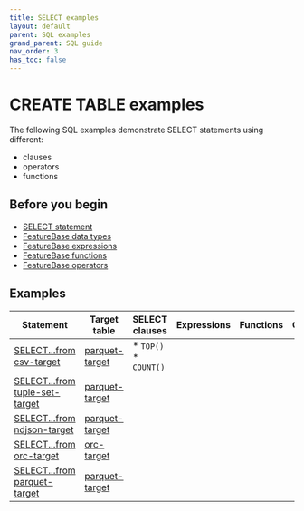 ```yaml
---
title: SELECT examples
layout: default
parent: SQL examples
grand_parent: SQL guide
nav_order: 3
has_toc: false
---
```


# CREATE TABLE examples

The following SQL examples demonstrate SELECT statements using different:
* clauses
* operators
* functions

## Before you begin

* [SELECT statement](/docs/sql-guide/statements/statement-select)
* [FeatureBase data types](/docs/sql-guide/data-types/data-types-home)
* [FeatureBase expressions](/docs/sql-guide/expressions/expressions-home)
* [FeatureBase functions](/docs/sql-guide/functions/functions-home)
* [FeatureBase operators](/docs/sql-guide/operators/operators-home)

## Examples

| Statement | Target table | SELECT clauses | Expressions | Functions | Operators|
|---|---|---|---|---|---|
| [SELECT...from csv-target](/docs/sql-guide/examples/sql-eg-select/sql-eg-select-from-csv-target) | [parquet-target](/docs/sql-guide/examples/sql-eg-insert/sql-eg-insert-bulk-csv-target) | * `TOP()`<br/>* `COUNT()` |  |  |
| [SELECT...from tuple-set-target](/docs/sql-guide/examples/sql-eg-select/sql-eg-select-from-tuple-set-target) | [parquet-target](/docs/sql-guide/examples/sql-eg-insert/sql-eg-insert-bulk-csv-target) |  |  |  |
| [SELECT...from ndjson-target](/docs/sql-guide/examples/sql-eg-select/sql-eg-select-from-ndjson-target) | [parquet-target](/docs/sql-guide/examples/sql-eg-insert/sql-eg-insert-bulk-ndjson-target) | |  |  |
| [SELECT...from orc-target](/docs/sql-guide/examples/sql-eg-select/sql-eg-select-from-orc-target) | [orc-target](/docs/sql-guide/examples/sql-eg-insert/sql-eg-insert-bulk-orc-target) |  |  |  |
| [SELECT...from parquet-target](/docs/sql-guide/examples/sql-eg-select/sql-eg-select-from-parquet-target) | [parquet-target](/docs/sql-guide/examples/sql-eg-insert/sql-eg-insert-bulk-parquet-target) |  |  |  |
